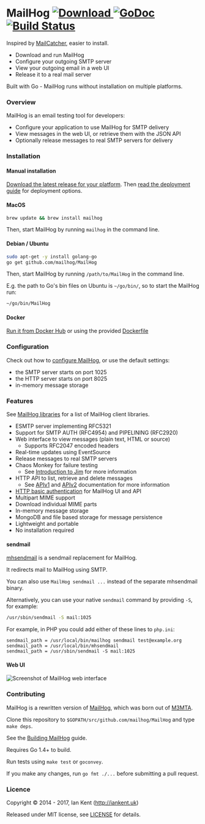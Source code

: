 MailHog [ ![Download](https://img.shields.io/github/release/mailhog/MailHog.svg) ](https://github.com/mailhog/MailHog/releases/tag/v1.0.0) [![GoDoc](https://godoc.org/github.com/mailhog/MailHog?status.svg)](https://godoc.org/github.com/mailhog/MailHog) [![Build Status](https://travis-ci.org/mailhog/MailHog.svg?branch=master)](https://travis-ci.org/mailhog/MailHog)
=========

Inspired by [MailCatcher](http://mailcatcher.me/), easier to install.

* Download and run MailHog
* Configure your outgoing SMTP server
* View your outgoing email in a web UI
* Release it to a real mail server

Built with Go - MailHog runs without installation on multiple platforms.

### Overview

MailHog is an email testing tool for developers:

* Configure your application to use MailHog for SMTP delivery
* View messages in the web UI, or retrieve them with the JSON API
* Optionally release messages to real SMTP servers for delivery

### Installation

#### Manual installation
[Download the latest release for your platform](/docs/RELEASES.md). Then
[read the deployment guide](/docs/DEPLOY.md) for deployment options.

#### MacOS
```bash
brew update && brew install mailhog
```

Then, start MailHog by running `mailhog` in the command line.

#### Debian / Ubuntu
```bash
sudo apt-get -y install golang-go
go get github.com/mailhog/MailHog
```

Then, start MailHog by running `/path/to/MailHog` in the command line.

E.g. the path to Go's bin files on Ubuntu is `~/go/bin/`, so to start the MailHog run:

```bash
~/go/bin/MailHog
```

#### Docker
[Run it from Docker Hub](https://registry.hub.docker.com/r/mailhog/mailhog/) or using the provided [Dockerfile](Dockerfile)

### Configuration

Check out how to [configure MailHog](/docs/CONFIG.md), or use the default settings:
  * the SMTP server starts on port 1025
  * the HTTP server starts on port 8025
  * in-memory message storage

### Features

See [MailHog libraries](docs/LIBRARIES.md) for a list of MailHog client libraries.

* ESMTP server implementing RFC5321
* Support for SMTP AUTH (RFC4954) and PIPELINING (RFC2920)
* Web interface to view messages (plain text, HTML or source)
  * Supports RFC2047 encoded headers
* Real-time updates using EventSource
* Release messages to real SMTP servers
* Chaos Monkey for failure testing
  * See [Introduction to Jim](/docs/JIM.md) for more information
* HTTP API to list, retrieve and delete messages
  * See [APIv1](/docs/APIv1.md) and [APIv2](/docs/APIv2.md) documentation for more information
* [HTTP basic authentication](docs/Auth.md) for MailHog UI and API
* Multipart MIME support
* Download individual MIME parts
* In-memory message storage
* MongoDB and file based storage for message persistence
* Lightweight and portable
* No installation required

#### sendmail

[mhsendmail](https://github.com/mailhog/mhsendmail) is a sendmail replacement for MailHog.

It redirects mail to MailHog using SMTP.

You can also use `MailHog sendmail ...` instead of the separate mhsendmail binary.

Alternatively, you can use your native `sendmail` command by providing `-S`, for example:

```bash
/usr/sbin/sendmail -S mail:1025
```

For example, in PHP you could add either of these lines to `php.ini`:

```
sendmail_path = /usr/local/bin/mailhog sendmail test@example.org
sendmail_path = /usr/local/bin/mhsendmail
sendmail_path = /usr/sbin/sendmail -S mail:1025
```

#### Web UI

![Screenshot of MailHog web interface](/docs/MailHog.png "MailHog web interface")

### Contributing

MailHog is a rewritten version of [MailHog](https://github.com/ian-kent/MailHog), which was born out of [M3MTA](https://github.com/ian-kent/M3MTA).

Clone this repository to ```$GOPATH/src/github.com/mailhog/MailHog``` and type ```make deps```.

See the [Building MailHog](/docs/BUILD.md) guide.

Requires Go 1.4+ to build.

Run tests using ```make test``` or ```goconvey```.

If you make any changes, run ```go fmt ./...``` before submitting a pull request.

### Licence

Copyright ©‎ 2014 - 2017, Ian Kent (http://iankent.uk)

Released under MIT license, see [LICENSE](LICENSE.md) for details.
